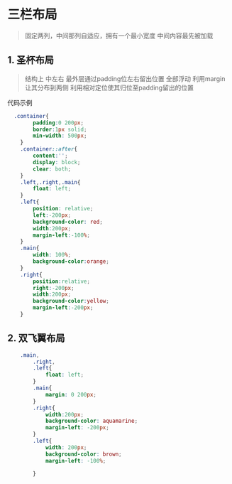 # 三栏布局

> 固定两列，中间那列自适应，拥有一个最小宽度
> 中间内容最先被加载

## 1. 圣杯布局

> 结构上 中左右
> 最外层通过padding位左右留出位置
> 全部浮动
> 利用margin让其分布到两侧
> 利用相对定位使其归位至padding留出的位置

代码示例

```css
  .container{
        padding:0 200px;
        border:1px solid;
        min-width: 500px;
    }
    .container::after{
        content:'';
        display: block;
        clear: both;
    }
    .left,.right,.main{
        float: left;
    }
    .left{
        position: relative;     
        left:-200px;
        background-color: red;
        width:200px;
        margin-left:-100%;
    }
    .main{
        width: 100%;
        background-color:orange;
    }
    .right{
        position:relative;
        right:-200px;
        width:200px;
        background-color:yellow;
        margin-left:-200px;
    }

```

## 2. 双飞翼布局

```css
    .main,
        .right,
        .left{
            float: left;
        }
        .main{
            margin: 0 200px;
        }
        .right{
            width:200px;
            background-color: aquamarine;
            margin-left: -200px;
        }
        .left{
            width: 200px;
            background-color: brown;
            margin-left: -100%;

        }

```